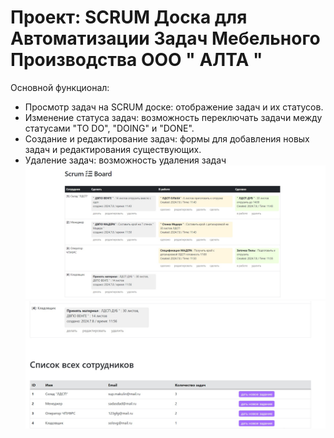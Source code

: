 # Проект: SCRUM Доска для Автоматизации Задач Мебельного Производства OOO " АЛТА "
Основной функционал:
* Просмотр задач на SCRUM доске: отображение задач и их статусов.
* Изменение статуса задач: возможность переключать задачи между статусами "TO DO", "DOING" и "DONE".
* Создание и редактирование задач: формы для добавления новых задач и редактирования существующих.
* Удаление задач: возможность удаления задач
  ![Иллюстрация к проекту]( https://github.com/Solov18/furniture_Scrum_Board/blob/main/alta1.jpg)
  ![Иллюстрация к проекту]( https://github.com/Solov18/furniture_Scrum_Board/blob/main/alta2.jpg)
  
  
